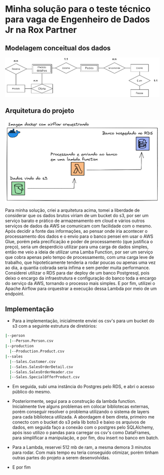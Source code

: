 # Minha solução para o teste técnico para vaga de Engenheiro de Dados Jr na Rox Partner

## Modelagem conceitual dos dados
![plot](./src/diagrama.png)

## Arquitetura do projeto
![plot](./src/arquitetura.png)

Para minha solução, criei a arquitetura acima, tomei a liberdade de considerar que os dados brutos viriam de um bucket do s3, por ser um serviço barato e prático de armazenamento em cloud
e vários outros serviços de dados da AWS se comunicam com facilidade com o mesmo. Após decidir a fonte das informações, ao pensar onde iria acontecer o processamento dos dados e o envio para o banco
pensei em usar o AWS Glue, porém pela precificação e poder de processamento (que justifica o preço), seria um desperdicio utilizar para uma carga de dados simples, então me veio a ideia de utilizar uma Lamba Function,
por ser um serviço que cobra apenas pelo tempo de processamento, com uma carga leve de trabalho, que hipoteticamente tenderia a rodar poucas ou apenas uma vez ao dia, a quantia cobrada seria ínfima e sem perder muita performance.
Considerei utilizar o RDS para dar deploy de um banco Postgresql, pois deixo o encargo da infraestrutura e configuração do banco toda a encargo do serviço da AWS, tornando o processo mais simples. E por fim, utilizei o Apache Airflow para orquestrar a execução dessa Lambda por meio de um endpoint.

## Implementação

* Para a implementação, inicialmente enviei os csv's para um bucket do s3 com a seguinte estrutura de diretórios:
```sh
|--person
  |--Person.Person.csv
|--production
  |--Production.Product.csv
|--sales
  |--Sales.Customer.csv
  |--Sales.SalesOrderDetail.csv
  |--Sales.SalesOrderHeader.csv
  |--Sales.SpecialOfferProduct.csv
```

* Em seguida, subi uma instância do Postgres pelo RDS, e abri o acesso público do mesmo.

* Posteriormente, segui para a construção da lambda function. Inicialmente tive alguns problemas em colocar bibliotecas externas, porém conseguir resolver o problema utilizando o sistema de layers para cada biblioteca utilizada. A abordagem é bem direta, primeiro me conecto com o bucket do s3 pela lib boto3 e baixo os arquivos de dados, em seguida faço a conexão com o postgres pelo SQLAlchemy, após isso utilizo o pandas para carregar os csv's como DataFrames, para simplificar a manipulação, e por fim, dou insert no banco em batch.

* Para a Lambda, reservei 512 mb de ram, a mesma demora 3 minutos para rodar. Com mais tempo eu teria conseguido otimizar, porém tinham outras partes do projeto a serem desenvolvidas.
* E por fim


